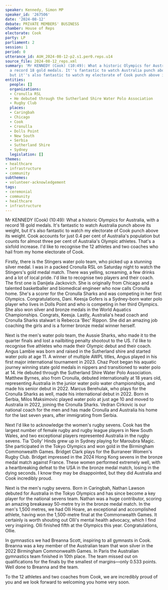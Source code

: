 ```yaml
---
speaker: Kennedy, Simon MP
speaker_id: '267506'
date: '2024-08-12'
debate: PRIVATE MEMBERS' BUSINESS
chamber: House of Reps
electorate: Cook
party: LP
parliament: 2
session: 1
period: 0
utterance_id: AUH_2024-08-12-p2.s1.per0.reps.u14
source_file: 2024-08-12_reps.xml
summary: 'Mr KENNEDY (Cook) (10:49): What a historic Olympics for Australia, with
  a record 18 gold medals. It''s fantastic to watch Australia punch above its weight,
  but it''s also fantastic to watch my electorate of Cook punch above its weight'
entities:
  people: []
  organizations:
  - Cronulla RSL
  - He debuted through the Sutherland Shire Water Polo Association
  - Rugby Club
  places:
  - Caringbah
  - Chicago
  - Cook
  - Cronulla
  - Dolls Point
  - New South
  - Serbia
  - Sutherland Shire
  - Sydney
  legislation: []
themes:
- healthcare
- infrastructure
- community
subthemes:
- volunteer-acknowledgement
tags:
- ceremonial
- community
- healthcare
- infrastructure
---
```


Mr KENNEDY (Cook) (10:49): What a historic Olympics for Australia, with a record 18 gold medals. It's fantastic to watch Australia punch above its weight, but it's also fantastic to watch my electorate of Cook punch above its weight. Cook accounts for just 0.4 per cent of Australia's population but counts for almost three per cent of Australia's Olympic athletes. That's a sixfold increase. I'd like to recognise the 12 athletes and two coaches who hail from my home electorate of Cook.

Firstly, there is the Stingers water polo team, who picked up a stunning silver medal. I was in a packed Cronulla RSL on Saturday night to watch the Stingers's gold medal match. There was yelling, screaming, a few drinks and a lot of local pride. I'd like to recognise two players and their coach. The first one is Danijela Jackovich. She is originally from Chicago and a talented basketballer and biomedical engineer who now calls Cronulla home. She's a scorer for the Cronulla Sharks and was competing in her first Olympics. Congratulations, Dani. Keesja Gofers is a Sydney-born water polo player who lives in Dolls Point and who is competing in her third Olympics. She also won silver and bronze medals in the World Aquatics Championships. Congrats, Keesja. Lastly, Australia's head coach and Cronulla Sharks stalwart is Rebecca 'Bec' Rippon. She did an amazing job coaching the girls and is a former bronze medal winner herself.

Next is the men's water polo team, the Aussie Sharks, who made it to the quarter finals and lost a nailbiting penalty shootout to the US. I'd like to recognise five athletes who made their Olympic debut and their coach. Angus Lambie was born and raised in the Sutherland shire and started water polo at age 11. A winner of multiple AWPL titles, Angus played in his first major international tournament in 2023. Chaz Poot began his aquatic journey winning state gold medals in nippers and transitioned to water polo at 14. He debuted through the Sutherland Shire Water Polo Association. Matthew Byrnes, also from Cronulla, debuted internationally at 18 years old, representing Australia in the junior water polo water championships, and made his senior debut in 2022. Marcus Berehulak, who plays for the Cronulla Sharks as well, made his international debut in 2022. Born in Serbia, Milos Maksimovic played water polo at just age 10 and moved to Australia in 2022, joining the Cronulla Sharks. Vedran Cirkovic is our national coach for the men and has made Cronulla and Australia his home for the last seven years, after immigrating from Serbia.

Next I'd like to acknowledge the women's rugby sevens. Cook has the largest number of female rugby and rugby league players in New South Wales, and two exceptional players represented Australia in the rugby sevens. Tia 'Dolly' Hinds grew up in Sydney playing for Maroubra Magic. She participated in the Tokyo Olympics and won gold in the Birmingham Commonwealth Games. Bridget Clark plays for the Burraneer Women's Rugby Club. Bridget impressed in the 2024 Hong Kong sevens in the bronze medal match against France. These women performed extremely well, with a heartbreaking defeat to the USA in the bronze medal match, losing in the dying seconds. I know they may be disappointed, but they did Australia and Cook incredibly proud.

Next is the men's rugby sevens. Born in Caringbah, Nathan Lawson debuted for Australia in the Tokyo Olympics and has since become a key player for the national sevens team. Nathan was a huge contributor, scoring an amazing breakaway 50-metre try in the bronze medal match. In the men's 1,500 metres, we had Olli Hoare, an exceptional and accomplished athlete, having won the 1,500-metre final at the Commonwealth Games. It certainly is worth shouting out Olli's mental health advocacy, which I find very inspiring. Olli finished fifth at the Olympics this year. Congratulations, Ollie.

In gymnastics we had Breanna Scott, inspiring to all gymnasts in Cook. Breanna was a key member of the Australian team that won silver in the 2022 Birmingham Commonwealth Games. In Paris the Australian gymnastics team finished in 10th place. The team missed out on qualifications for the finals by the smallest of margins—only 0.533 points. Well done to Breanna and the team.

To the 12 athletes and two coaches from Cook, we are incredibly proud of you and we look forward to welcoming you home very soon.
